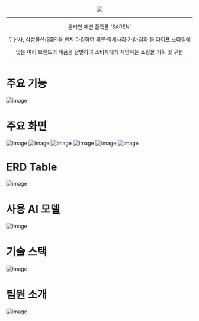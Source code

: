 <div align="center">
  <img src="https://github.com/user-attachments/assets/cd13968e-5527-4c68-b1b5-9dcac8e90cb6">
</div>
<hr>
<p align="center">
  온라인 패션 플랫폼 'SAREN'
</p>
<p align="center">
  무신사, 삼성물산(SSF)을 벤치 마킹하여 의류·악세사리·가방·잡화 등 라이프 스타일에
</p>
<p align="center">
  맞는 여러 브랜드의 제품을 선별하여 소비자에게 제안하는 쇼핑몰 기획 및 구현
</p>
<hr>

# 주요 기능
![image](https://github.com/user-attachments/assets/3d6334d8-3437-4e1e-81cf-d509516a361b)

# 주요 화면
![image](https://github.com/user-attachments/assets/49056368-06e6-4ef6-82c2-5230b7d4c58f)
![image](https://github.com/user-attachments/assets/45bac690-e4c7-4247-9e54-f13019a1077b)
![image](https://github.com/user-attachments/assets/8d80f62e-23d8-432b-83f5-c818e56bc40a)
![image](https://github.com/user-attachments/assets/7733c94b-e42b-4f0f-8efb-8e2b7b0e5ef5)
![image](https://github.com/user-attachments/assets/b762654c-08e9-4b6a-bcf0-4d15fbcf9b4b)
![image](https://github.com/user-attachments/assets/ece15f7c-c011-47b8-96cb-fd3d9f0a7004)

# ERD Table
![image](https://github.com/user-attachments/assets/71a63924-3716-4a63-8e87-cb59f1fb3561)

# 사용 AI 모델
![image](https://github.com/user-attachments/assets/21477c60-b4bd-4e94-8b51-a7b0d4711f71)

# 기술 스택
![image](https://github.com/user-attachments/assets/40f2a078-cbb5-4694-92af-5136f42b328e)

# 팀원 소개
![image](https://github.com/user-attachments/assets/f24cabfc-70b6-4da4-a7b3-b41ebf75d16b)
